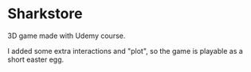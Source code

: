 # Sharkstore
3D game made with Udemy course.

I added some extra interactions and "plot", so the game is playable as a short easter egg.

